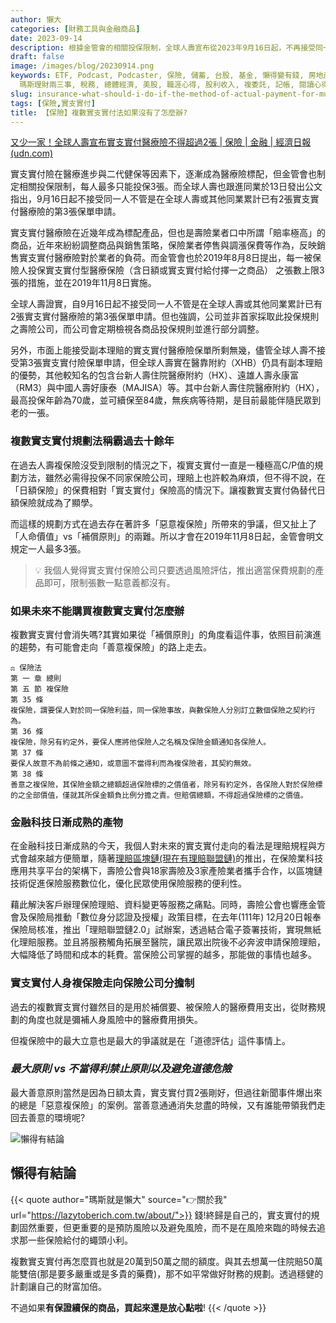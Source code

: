 ```yaml
---
author: 懶大
categories: [財務工具與金融商品]
date: 2023-09-14
description: 根據金管會的相關投保限制，全球人壽宣布從2023年9月16日起，不再接受同一人投保第3張實支實付醫療險的保單申請。這反映了實支實付醫療險對保險業者的負擔。然而，市場上仍有一些保單可以接受副本理賠，如全球人壽的醫靠附約（XHB）和其他知名的附約。此外，隨著金融科技的發展，保險業也朝著理賠規程和方式更方便簡單的方向發展。未來，實支實付醫療險可能會轉向善意複保險的發展。重要的是，財務規劃和風險預防仍然比追求保險給付更重要。
draft: false
image: /images/blog/20230914.png
keywords: ETF, Podcast, Podcaster, 保險, 儲蓄, 台股, 基金, 懶得變有錢, 房地產, 投資理財, 支出, 收入, 理財規劃,
  瑪斯理財兩三事, 稅務, 總體經濟, 美股, 職涯心得, 股利收入, 複委託, 記帳, 閱讀心得, 財務規劃, 財商, 貸款, 資產配置, 退休規劃, 開源節流
slug: insurance-what-should-i-do-if-the-method-of-actual-payment-for-multiple-claims-is-no-longer-available
tags: [保險,實支實付]
title: 【保險】複數實支實付法如果沒有了怎麼辦?
---
```

[又少一家！全球人壽宣布實支實付醫療險不得超過2張 | 保險 | 金融 | 經濟日報 (udn.com)](https://money.udn.com/money/story/5613/7438675)

實支實付險在醫療進步與二代健保等因素下，逐漸成為醫療險標配，但金管會也制定相關投保限制，每人最多只能投保3張。而全球人壽也跟進同業於13日發出公文指出，9月16日起不接受同一人不管是在全球人壽或其他同業累計已有2張實支實付醫療險的第3張保單申請。

實支實付醫療險在近幾年成為標配產品，但也是壽險業者口中所謂「賠率極高」的商品，近年來紛紛調整商品與銷售策略，保險業者停售與調漲保費等作為，反映銷售實支實付醫療險對於業者的負荷。而金管會也於2019年8月8日提出，每一被保險人投保實支實付型醫療保險（含日額或實支實付給付擇一之商品） 之張數上限3張的措施，並在2019年11月8日實施。

全球人壽證實，自9月16日起不接受同一人不管是在全球人壽或其他同業累計已有2張實支實付醫療險的第3張保單申請。但也強調，公司並非首家採取此投保規則之壽險公司，而公司會定期檢視各商品投保規則並進行部分調整。

另外，市面上能接受副本理賠的實支實付醫療險保單所剩無幾，儘管全球人壽不接受第3張實支實付險保單申請，但全球人壽實在醫靠附約（XHB）仍具有副本理賠的優勢，其他較知名的包含台新人壽住院醫療附約（HX）、遠雄人壽永康富（RM3）與中國人壽好康泰（MAJISA）等。其中台新人壽住院醫療附約（HX），最高投保年齡為70歲，並可續保至84歲，無疾病等待期，是目前最能伴隨民眾到老的一張。

### 複數實支實付規劃法稱霸過去十餘年

在過去人壽複保險沒受到限制的情況之下，複實支實付一直是一種極高C/P值的規劃方法，雖然必需得投保不同家保險公司，理賠上也許較為麻煩，但不得不說，在「日額保險」的保費相對「實支實付」保險高的情況下。讓複數實支實付偽替代日額保險就成為了顯學。

而這樣的規劃方式在過去存在著許多「惡意複保險」所帶來的爭議，但又扯上了「人命價值」vs「補償原則」的兩難。所以才會在2019年11月8日起，金管會明文規定一人最多3張。

> 💡 我個人覺得實支實付保險公司只要透過風險評估，推出適當保費規劃的產品即可，限制張數一點意義都沒有。
> 

### 如果未來不能購買複數實支實付怎麼辦

複數實支實付會消失嗎?其實如果從「補償原則」的角度看這件事，依照目前演進的趨勢，有可能會走向「善意複保險」的路上走去。

```
⚖️ 保險法
第 一 章 總則
第 五 節 複保險
第 35 條
複保險，謂要保人對於同一保險利益，同一保險事故，與數保險人分別訂立數個保險之契約行為。
第 36 條
複保險，除另有約定外，要保人應將他保險人之名稱及保險金額通知各保險人。
第 37 條
要保人故意不為前條之通知，或意圖不當得利而為複保險者，其契約無效。
第 38 條
善意之複保險，其保險金額之總額超過保險標的之價值者，除另有約定外，各保險人對於保險標的之全部價值，僅就其所保金額負比例分擔之責。但賠償總額，不得超過保險標的之價值。
```

### 金融科技日漸成熟的產物

在金融科技日漸成熟的今天，我個人對未來的實支實付走向的看法是理賠規程與方式會越來越方便簡單，隨著[理賠區塊鏈(現在有理賠聯盟鏈)](http://www.lia-roc.org.tw/indexS/OTHER/insurancechain/insurancechain.html)的推出，在保險業科技應用共享平台的架構下，壽險公會與18家壽險及3家產險業者攜手合作，以區塊鏈技術促進保險服務數位化，優化民眾使用保險服務的便利性。

藉此解決客戶辦理保險理賠、資料變更等服務之痛點。同時，壽險公會也響應金管會及保險局推動「數位身分認證及授權」政策目標，在去年(111年) 12月20日報奉保險局核准，推出「理賠聯盟鏈2.0」試辦案，透過結合電子簽署技術，實現無紙化理賠服務。並且將服務觸角拓展至醫院，讓民眾出院後不必奔波申請保險理賠，大幅降低了時間和成本的耗費。當保險公司掌握的越多，那能做的事情也越多。

### 實支實付人身複保險走向保險公司分擔制

過去的複數實支實付雖然目的是用於補償要、被保險人的醫療費用支出，從財務規劃的角度也就是彌補人身風險中的醫療費用損失。

但複保險中的最大立意也是最大的爭議就是在「道德評估」這件事情上。

### *最大原則 vs 不當得利禁止原則以及避免道德危險*

最大善意原則當然是因為日額太貴，實支實付買2張剛好，但過往新聞事件爆出來的總是「惡意複保險」的案例。當善意通通消失怠盡的時候，又有誰能帶領我們走回去善意的環境呢?


![懶得有結論](/images/blog/lazytobeconclude.svg)
## 懶得有結論

{{< quote author="瑪斯就是懶大" source="👉關於我" url="https://lazytoberich.com.tw/about/">}}
錢!終歸是自己的，實支實付的規劃固然重要，但更重要的是預防風險以及避免風險，而不是在風險來臨的時候去追求那一些保險給付的蠅頭小利。

複數實支實付再怎麼買也就是20萬到50萬之間的額度。與其去想萬一住院賠50萬能雙倍(那是要多嚴重或是多貴的藥費)，那不如平常做好財務的規劃。透過穩健的計劃讓自己的財富加倍。

不過如果**有保證續保的商品，買起來還是放心點啦**!
{{< /quote >}}
